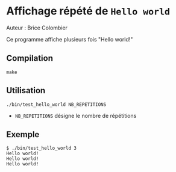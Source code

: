 # Affichage répété de `Hello world`

Auteur : Brice Colombier

Ce programme affiche plusieurs fois "Hello world!"

## Compilation

`make`

## Utilisation

`./bin/test_hello_world NB_REPETITIONS`

- `NB_REPETITIONS` désigne le nombre de répétitions

## Exemple

    $ ./bin/test_hello_world 3
    Hello world!
    Hello world!
    Hello world!
